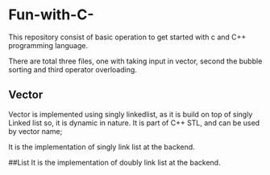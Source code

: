 # Fun-with-C-
This repository consist of basic operation to get started with c and C++ programming language.

There are total three files, one with taking input in vector, second the bubble sorting and third operator overloading.

## Vector
Vector is implemented using singly linkedlist, as it is build on top of singly Linked list so, it  is dynamic in nature.
It is part of C++ STL, and can be used by vector<dtype> name;
  
It is the implementation of singly link list at the backend.
  
##List
It is the implementation of doubly link list at the backend.
